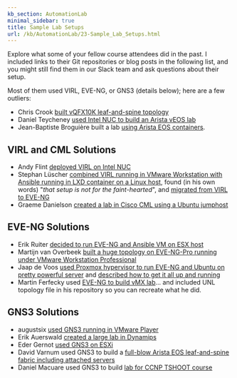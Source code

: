 ```yaml
---
kb_section: AutomationLab
minimal_sidebar: true
title: Sample Lab Setups
url: /kb/AutomationLab/23-Sample_Lab_Setups.html
---
```

Explore what some of your fellow course attendees did in the past. I included links to their Git repositories or blog posts in the following list, and you might still find them in our Slack team and ask questions about their setup. 

Most of them used VIRL, EVE-NG, or GNS3 (details below); here are a few outliers:

- Chris Crook [built vQFX10K leaf-and-spine topology](https://github.com/ctopher78/network-automation-course/blob/master/Homework2/lab-provision/README.md)
- Daniel Teycheney [used Intel NUC to build an Arista vEOS lab](https://github.com/writememe/BlgNetAutoSol/blob/master/Lab/topology.txt)
- Jean-Baptiste Broguière built a lab [using Arista EOS containers](https://github.com/JB-BR/BuildingNetworkAutomationSolutions/tree/master/GettingStarted).

## VIRL and CML Solutions

- Andy Flint [deployed VIRL on Intel NUC](https://github.com/andyflint/network-automation-solution-examples/tree/master/01_getting_started)
- Stephan Lüscher [combined VIRL running in VMware Workstation with Ansible running in LXD container on a Linux host](https://gitlab.com/tepene/netautsol_labsetup/tree/v1.0), found (in his own words) "_that setup is not for the faint-hearted_", and [migrated from VIRL to EVE-NG](https://gitlab.com/tepene/netautsol_labsetup/tree/v2.0)
- Graeme Danielson [created a lab in Cisco CML using a Ubuntu jumphost](https://github.com/gdanielson/ipspace-bnas)

## EVE-NG Solutions

- Erik Ruiter [decided to run EVE-NG and Ansible VM on ESX host](https://github.com/erikruiter2/ansible_lab)
- Martijn van Overbeek [built a huge topology on EVE-NG-Pro running under VMware Workstation Professional](https://github.com/martijnvanoverbeek/NETAUTOMATION/tree/master/NETAUTOMATION/LABSETUP)
- Jaap de Voos [used Proxmox hypervisor to run EVE-NG and Ubuntu on pretty powerful server](https://github.com/jwdevos/netauto/tree/master/getting-started) and [described how to get it all up and running](https://www.lab-time.it/2018/09/22/building-a-network-automation-lab/)
- Martin Ferfecky used [EVE-NG to build vMX lab](https://github.com/ferfemar/ipspace-training/tree/master/hw-1-lab-test)... and included UNL topology file in his repository so you can recreate what he did.

## GNS3 Solutions

- augustsix [used GNS3 running in VMware Player](https://github.com/augustsix/network_automation/tree/master/1.Build_The_Lab)
- Erik Auerswald [created a large lab in Dynamips](https://github.com/auerswal/bnas2018/tree/master/hw1-the_lab)
- Eder Gernot [used GNS3 on ESXi](https://github.com/edergernot/ederg_lab)
- David Varnum used GNS3 to build a [full-blow Arista EOS leaf-and-spine fabric including attached servers](https://overlaid.net/2019/02/19/arista-bgp-evpn-ansible-lab/)
- Daniel Macuare used GNS3 to build [lab for CCNP TSHOOT course](https://github.com/danielmacuare/CCNP-TSHOOT-GNS3#assignment-1---build-your-own-network-automation-lab)
